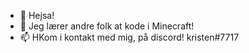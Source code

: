 - 👋 Hejsa!
- 🌱 Jeg lærer andre folk at kode i Minecraft!
- 📫 HKom i kontakt med mig, på discord! kristen#7717

<!---
15 år
Dansk
Spiller computer & koder diverse ting.
Sælger gerne kode, hvis du mangler noget.
--->
